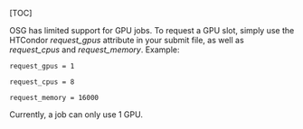[title]: - "GPU Jobs"

[TOC]

OSG has limited support for GPU jobs. To request a GPU slot, simply use 
the HTCondor *request_gpus* attribute in your submit file, as well
as *request_cpus* and *request_memory*. Example:


```
request_gpus = 1

request_cpus = 8

request_memory = 16000
```


Currently, a job can only use 1 GPU.


